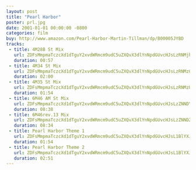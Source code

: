 ```yaml
---
layout: post
title: "Pearl Harbor"
poster: prl.jpg
date: 2001-01-01 00:00:00 -0800
categories: film
buy: http://www.amazon.com/Pearl-Harbor-Martin-Tillman/dp/B00005JYBD
tracks:
 - title: 4M28B St Mix
   url: ZDFsMmpmaTczcXd1dTguY2xvdWRmcm9udC5uZXQvX3dlYnNpdGUvcHJsLzRNMjhCIFN0IE1peC5tcDM=
   duration: 00:57
 - title: 4M34 St Mix
   url: ZDFsMmpmaTczcXd1dTguY2xvdWRmcm9udC5uZXQvX3dlYnNpdGUvcHJsLzRNMzQgU3QgTWl4Lm1wMw==
   duration: 02:00
 - title: 4M35 St Mix
   url: ZDFsMmpmaTczcXd1dTguY2xvdWRmcm9udC5uZXQvX3dlYnNpdGUvcHJsLzRNMzUgU3QgTWl4Lm1wMw==
   duration: 01:54
 - title: 6M46 AM St Mix
   url: ZDFsMmpmaTczcXd1dTguY2xvdWRmcm9udC5uZXQvX3dlYnNpdGUvcHJsLzZNNDYgQU0gU3QgTWl4Lm1wMw==
   duration: 08:38
 - title: 6M46rev.13 Mix
   url: ZDFsMmpmaTczcXd1dTguY2xvdWRmcm9udC5uZXQvX3dlYnNpdGUvcHJsLzZNNDZyZXYuMTMgTWl4Lm1wMw==
   duration: 08:34
 - title: Pearl Harbor Theme 1
   url: ZDFsMmpmaTczcXd1dTguY2xvdWRmcm9udC5uZXQvX3dlYnNpdGUvcHJsL1BlYXJsIEhhcmJvciBUaGVtZSAxLm1wMw==
   duration: 01:54
 - title: Pearl Harbor Theme 2
   url: ZDFsMmpmaTczcXd1dTguY2xvdWRmcm9udC5uZXQvX3dlYnNpdGUvcHJsL1BlYXJsIEhhcmJvciBUaGVtZSAyLm1wMw==
   duration: 02:51
---
```

